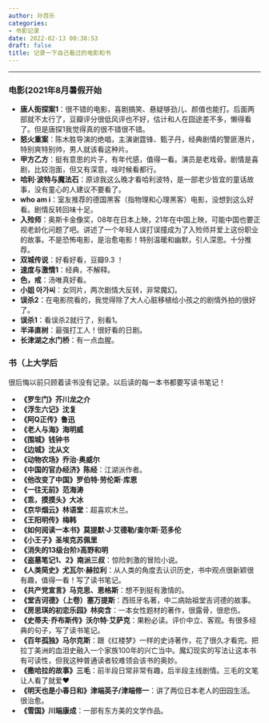```yaml
---
author: 孙百乐
categories:
- 书影记录
date: 2022-02-13 00:38:53
draft: false
title: 记录一下自己看过的电影和书
---
```


* * *

### 电影(2021年8月暑假开始

*   **唐人街探案1**：很不错的电影，喜剧搞笑、悬疑够劲儿、颜值也能打。后面两部就不太行了，豆瓣评分很低风评也不好，估计和人在囧途差不多，懒得看了。但是唐探1我觉得真的很不错很不错。
*   **怒火重案**：陈木胜导演的绝唱，主演谢霆锋、甄子丹，经典剧情的警匪港片，特别爽特别帅，男人就该看这种片。
*   **甲方乙方**：挺有意思的片子，有年代感，值得一看。演员是老戏骨。剧情是喜剧，比较泡面，但又有深意，啥时候看都行。
* **哈利·波特与魔法石**：原谅我这么晚才看哈利波特，是一部老少皆宜的童话故事，没有童心的人建议不要看了。
*   **who am i**：室友推荐的德国黑客（指物理和心理黑客）电影，没想到这么好看。剧情反转回味十足。
*   **入殓师**：奥斯卡金像奖，08年在日本上映，21年在中国上映，可能中国也要正视老龄化问题了吧。讲述了一个年轻人误打误撞成为了入殓师并爱上这份职业的故事。不是恐怖电影，是治愈电影！特别温暖和幽默，引人深思。十分推荐。
*   **双城传说**：好看好看，豆瓣9.3 ！
*   **速度与激情1**：经典，不解释。
*   **色，戒**：汤唯真好看。
*   **小姐 아가씨**：女同片，两次剧情大反转，非常魔幻。
*   **误杀2**：在电影院看的，我觉得除了大人心脏移植给小孩之的剧情外拍的很好了。
*   **误杀1**：看误杀2就行了，别看1。
* 	**半泽直树**：最强打工人！很好看的日剧。
* 	**长津湖之水门桥**：有一点血腥。

### 书（上大学后

很后悔以前只顾着读书没有记录。以后读的每一本书都要写读书笔记！

*   **《罗生门》芥川龙之介**
*   **《浮生六记》沈复**
*   **《阿Q正传》鲁迅**
*   **《老人与海》海明威**
*   **《围城》钱钟书**
*   **《边城》沈从文**
*   **《动物农场》乔治·奥威尔**
*   **《中国的官办经济》陈经**：江湖派作者。
*   **《他改变了中国》罗伯特·劳伦斯·库恩**
*   **《一往无前》范海涛**
*   **《乖，摸摸头》大冰**
*   **《京华烟云》林语堂**：超喜欢木兰。
*   **《王阳明传》梅韩**
*   **《如何阅读一本书》莫提默·J·艾德勒/查尔斯·范多伦**
*   **《小王子》圣埃克苏佩里**
*   **《消失的13级台阶**》**高野和明**
*   **《盗墓笔记1、2》南派三叔**：惊险刺激的冒险小说。
*   **《人类简史》尤瓦尔·赫拉利**：从人类的角度去认识历史，书中观点很新颖很有趣，值得一看！写了读书笔记。
*   **《共产党宣言》马克思、恩格斯**：想不到挺有激情的。
*   **《堂吉诃德》（上卷）塞万提斯**：西班牙名著，中二病始祖堂吉诃德的故事。
*   **《房思琪的初恋乐园》林奕含**：一本女性题材的著作，很露骨，很悲伤。
*   **《史蒂夫·乔布斯传》沃尔特·艾萨克**：果粉必读。评价中立、客观。有很多经典的句子，写了读书笔记。
*   **《百年孤独》马尔克斯**：跟《红楼梦》一样的史诗著作，花了很久才看完。把拉丁美洲的血泪史融入一个家族100年的兴亡当中。魔幻现实的写法让这本书有可读性，但我这种普通读者较难领会该书的奥妙。
*   **《撒哈拉的故事》三毛**：前半段日常非常有趣，后半段主线剧情。三毛的文笔让人看了就爱❤️
*   **《明天也是小春日和》津端英子/津端修一**：讲了两位日本老人的田园生活。很治愈。
*   **《雪国》川端康成**：一部有东方美的文学作品。